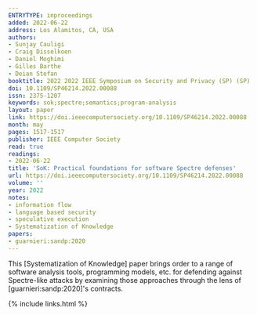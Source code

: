 ```yaml
---
ENTRYTYPE: inproceedings
added: 2022-06-22
address: Los Alamitos, CA, USA
authors:
- Sunjay Cauligi
- Craig Disselkoen
- Daniel Moghimi
- Gilles Barthe
- Deian Stefan
booktitle: 2022 2022 IEEE Symposium on Security and Privacy (SP) (SP)
doi: 10.1109/SP46214.2022.00088
issn: 2375-1207
keywords: sok;spectre;semantics;program-analysis
layout: paper
link: https://doi.ieeecomputersociety.org/10.1109/SP46214.2022.00088
month: may
pages: 1517-1517
publisher: IEEE Computer Society
read: true
readings:
- 2022-06-22
title: 'SoK: Practical foundations for software Spectre defenses'
url: https://doi.ieeecomputersociety.org/10.1109/SP46214.2022.00088
volume: ''
year: 2022
notes:
- information flow
- language based security
- speculative execution
- Systematization of Knowledge
papers:
- guarnieri:sandp:2020
---
```


This [Systematization of Knowledge] paper brings order to a range of software
analysis tools, programming models, etc.  for defending against Spectre-like
attacks by examining those approaches through the lens of
[guarnieri:sandp:2020]'s contracts.



{% include links.html %}
